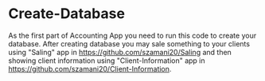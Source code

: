 # Create-Database
As the first part of Accounting App you need to run this code to create your database.
After creating database you may sale something to your clients using "Saling" app in https://github.com/szamani20/Saling
and then showing client information using "Client-Information" app in https://github.com/szamani20/Client-Information.
